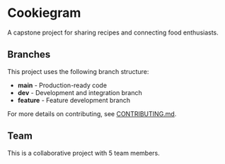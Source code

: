 # Cookiegram

A capstone project for sharing recipes and connecting food enthusiasts.

## Branches

This project uses the following branch structure:
- **main** - Production-ready code
- **dev** - Development and integration branch
- **feature** - Feature development branch

For more details on contributing, see [CONTRIBUTING.md](CONTRIBUTING.md).

## Team

This is a collaborative project with 5 team members.